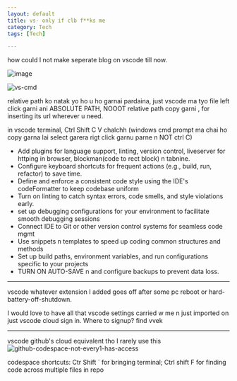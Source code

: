```yaml
---
layout: default
title: vs- only if clb f**ks me
category: Tech
tags: [Tech]

---
```


how could I not make seperate blog on vscode till now. 

![image](https://github.com/user-attachments/assets/0cf1ccdd-d813-461e-9b54-8460a5f873e1)

![vs-cmd](https://github.com/user-attachments/assets/c04274f7-56e0-4703-8328-762d61a8a070)

relative path ko natak yo ho u ho garnai pardaina, just vscode ma tyo file left click garni ani ABSOLUTE PATH, NOOOT relative path copy garni , for inserting its url wherever u need.

in vscode terminal, Ctrl Shift C V chalchh (windows cmd prompt ma chai ho copy garna lai select garera rigt click garnu parne n NOT ctrl C)

-  Add plugins for language support, linting, version control, liveserver for httping in browser, blockman(code to rect block) n tabnine.
-  Configure keyboard shortcuts for frequent actions (e.g., build, run, refactor) to save time.
-  Define and enforce a consistent code style using the IDE's codeFormatter to keep codebase uniform
-  Turn on linting to catch syntax errors, code smells, and style violations early.
-  set up debugging configurations for your environment to facilitate smooth debugging sessions
-  Connect IDE to Git or other version control systems for seamless code mgmt
-  Use snippets n templates to speed up coding common structures and methods
-  Set up build paths, environment variables, and run configurations specific to your projects
-  TURN ON AUTO-SAVE n and configure backups to prevent data loss.

---
vscode whatever extension I added goes off after some pc reboot or hard-battery-off-shutdown.

I would love to have all that vscode settings carried w me n just imported on just vscode cloud sign in. Where to signup? find vvek

---
vscode github's cloud equivalent tho I rarely use this
![github-codespace-not-every1-has-access](https://user-images.githubusercontent.com/11883023/192343170-aaa3d50b-7620-4856-9d37-3b64842ef2b6.png)

codespace shortcuts: Ctr Shift ` for bringing terminal; Ctrl shift F for finding code across multiple files in repo  


